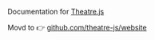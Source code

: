 Documentation for [Theatre.js](https://www.theatrejs.com)

Movd to 👉 [github.com/theatre-js/website](https://github.com/theatre-js/website)
